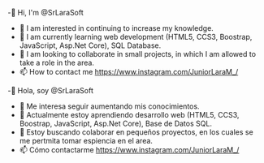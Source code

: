 -👋 Hi, I'm @SrLaraSoft
- 👀 I am interested in continuing to increase my knowledge.
- 🌱 I am currently learning web development (HTML5, CCS3, Boostrap, JavaScript, Asp.Net Core), SQL Database.
- 💞️ I am looking to collaborate in small projects, in which I am allowed to take a role in the area.
- 📫 How to contact me https://www.instagram.com/JuniorLaraM_/


-👋 Hola, soy @SrLaraSoft
- 👀 Me interesa seguir aumentando mis conocimientos.
- 🌱 Actualmente estoy aprendiendo desarrollo web (HTML5, CCS3, Boostrap, JavaScript, Asp.Net Core), Base de Datos SQL. 
- 💞️ Estoy buscando colaborar en pequeños proyectos, en los cuales se me pertmita tomar espiencia en el area.
- 📫 Cómo contactarme https://www.instagram.com/JuniorLaraM_/


<!---
SrLaraSoft/SrLaraSoft is a ✨ special ✨ repository because its `README.md` (this file) appears on your GitHub profile.
You can click the Preview link to take a look at your changes.
--->
